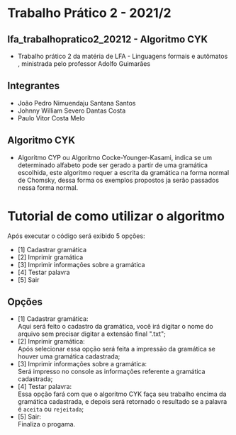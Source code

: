 # Trabalho Prático 2 - 2021/2 
## lfa_trabalhopratico2_20212 - Algoritmo CYK

* Trabalho prático 2 da matéria de LFA - Linguagens formais e autômatos , ministrada pelo professor Adolfo Guimarães

## Integrantes

* João Pedro Nimuendaju Santana Santos
* Johnny William Severo Dantas Costa
* Paulo Vitor Costa Melo

## Algoritmo CYK  
* Algoritmo CYP ou Algoritmo Cocke-Younger-Kasami, indica se um determinado alfabeto pode ser gerado a partir de uma gramática escolhida, este algoritmo requer a escrita da gramática na forma normal de Chomsky, dessa forma os exemplos propostos ja serão passados nessa forma normal. 

# Tutorial de como utilizar o algoritmo
Após executar o código será exibido 5 opções:
* [1] Cadastrar gramática
* [2] Imprimir gramática
* [3] Imprimir informações sobre a gramática
* [4] Testar palavra
* [5] Sair

## Opções
* [1] Cadastrar gramática:  
Aqui será feito o cadastro da gramática, você irá digitar o nome do arquivo sem precisar digitar a extensão final ".txt";
* [2] Imprimir gramática:  
Após selecionar essa opção será feita a impressão da gramática se houver uma gramática cadastrada;  
* [3] Imprimir informações sobre a gramática:  
Será impresso no console as informações referente a gramática cadastrada;  
* [4] Testar palavra:  
Essa opção fará com que o algoritmo CYK faça seu trabalho encima da gramática cadastrada, e depois será retornado o resultado se a palavra é ```aceita``` ou ```rejeitada```;  
* [5] Sair:  
Finaliza o progama.  
